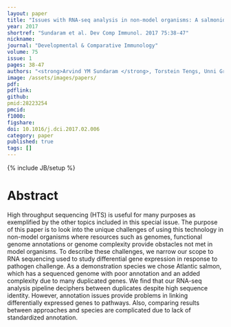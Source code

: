 ```yaml
---
layout: paper
title: "Issues with RNA-seq analysis in non-model organisms: A salmonid example"
year: 2017
shortref: "Sundaram et al. Dev Comp Immunol. 2017 75:38-47"
nickname: 
journal: "Developmental & Comparative Immunology"
volume: 75
issue: 1
pages: 38-47
authors: "<strong>Arvind YM Sundaram </strong>, Torstein Tengs, Unni Grimholt*"
image: /assets/images/papers/
pdf: 
pdflink: 
github: 
pmid:28223254
pmcid: 
f1000: 
figshare: 
doi: 10.1016/j.dci.2017.02.006
category: paper
published: true
tags: []
---
```

{% include JB/setup %}

# Abstract 

High throughput sequencing (HTS) is useful for many purposes as exemplified by the other topics included in this special issue. The purpose of this paper is to look into the unique challenges of using this technology in non-model organisms where resources such as genomes, functional genome annotations or genome complexity provide obstacles not met in model organisms. To describe these challenges, we narrow our scope to RNA sequencing used to study differential gene expression in response to pathogen challenge. As a demonstration species we chose Atlantic salmon, which has a sequenced genome with poor annotation and an added complexity due to many duplicated genes. We find that our RNA-seq analysis pipeline deciphers between duplicates despite high sequence identity. However, annotation issues provide problems in linking differentially expressed genes to pathways. Also, comparing results between approaches and species are complicated due to lack of standardized annotation.